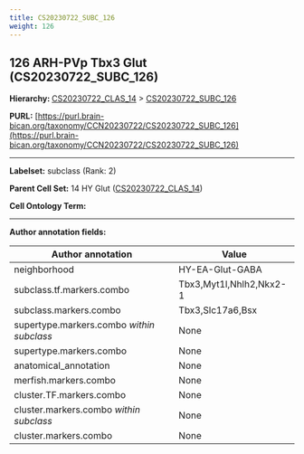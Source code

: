 ```yaml
---
title: CS20230722_SUBC_126
weight: 126
---
```

## 126 ARH-PVp Tbx3 Glut (CS20230722_SUBC_126)
<b>Hierarchy: </b>
[CS20230722_CLAS_14](../CS20230722_CLAS_14) >
[CS20230722_SUBC_126](../CS20230722_SUBC_126)

**PURL:** [https://purl.brain-bican.org/taxonomy/CCN20230722/CS20230722_SUBC_126](https://purl.brain-bican.org/taxonomy/CCN20230722/CS20230722_SUBC_126)

---


**Labelset:** subclass (Rank: 2)

**Parent Cell Set:** 14 HY Glut ([CS20230722_CLAS_14](../CS20230722_CLAS_14))



**Cell Ontology Term:** 

[MARKER GENES.]: #


---

[TRANSFERRED ANNOTATIONS.]: #


[AUTHOR ANNOTATION FIELDS.]: #


**Author annotation fields:**

| Author annotation | Value |
|-------------------|-------|
|neighborhood|HY-EA-Glut-GABA|
|subclass.tf.markers.combo|Tbx3,Myt1l,Nhlh2,Nkx2-1|
|subclass.markers.combo|Tbx3,Slc17a6,Bsx|
|supertype.markers.combo _within subclass_|None|
|supertype.markers.combo|None|
|anatomical_annotation|None|
|merfish.markers.combo|None|
|cluster.TF.markers.combo|None|
|cluster.markers.combo _within subclass_|None|
|cluster.markers.combo|None|

